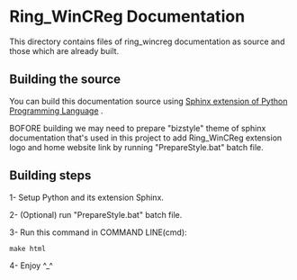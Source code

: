 # Ring_WinCReg Documentation

This directory contains files of ring_wincreg documentation as source and those which are already built.

## Building the source

You can build this documentation source using [Sphinx extension of Python Programming Language](http://www.sphinx-doc.org/en/stable/tutorial.html) .

BOFORE building we may need to prepare "bizstyle" theme of sphinx documentation that's used in this project to add Ring_WinCReg extension logo and home website link by running "PrepareStyle.bat" batch file.

## Building steps

1- Setup Python and its extension Sphinx.

2- (Optional) run "PrepareStyle.bat" batch file.

3- Run this command in COMMAND LINE(cmd):
	
	make html
	
4- Enjoy ^_^
